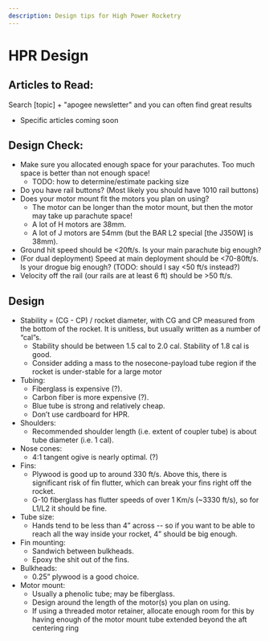 ```yaml
---
description: Design tips for High Power Rocketry
---
```


# HPR Design

## Articles to Read:

Search \[topic\] + "apogee newsletter" and you can often find great results

* Specific articles coming soon

## Design Check:

* Make sure you allocated enough space for your parachutes. Too much space is better than not enough space!
  * TODO: how to determine/estimate packing size
* Do you have rail buttons? \(Most likely you should have 1010 rail buttons\)
* Does your motor mount fit the motors you plan on using?
  * The motor can be longer than the motor mount, but then the motor may take up parachute space!
  * A lot of H motors are 38mm.
  * A lot of J motors are 54mm \(but the BAR L2 special \[the J350W\] is 38mm\).
* Ground hit speed should be &lt;20ft/s. Is your main parachute big enough?
* \(For dual deployment\) Speed at main deployment should be &lt;70-80ft/s. Is your drogue big enough? \(TODO: should I say &lt;50 ft/s instead?\)
* Velocity off the rail \(our rails are at least 6 ft\) should be &gt;50 ft/s.

## Design

* Stability = \(CG - CP\) / rocket diameter, with CG and CP measured from the bottom of the rocket. It is unitless, but usually written as a number of “cal”s.
  * Stability should be between 1.5 cal to 2.0 cal. Stability of 1.8 cal is good.
  * Consider adding a mass to the nosecone-payload tube region if the rocket is under-stable for a large motor
* Tubing:
  * Fiberglass is expensive \(?\).
  * Carbon fiber is more expensive \(?\).
  * Blue tube is strong and relatively cheap.
  * Don’t use cardboard for HPR.
* Shoulders:
  * Recommended shoulder length \(i.e. extent of coupler tube\) is about tube diameter \(i.e. 1 cal\).
* Nose cones:
  * 4:1 tangent ogive is nearly optimal. \(?\)
* Fins:
  * Plywood is good up to around 330 ft/s. Above this, there is significant risk of fin flutter, which can break your fins right off the rocket.
  * G-10 fiberglass has flutter speeds of over 1 Km/s \(~3330 ft/s\), so for L1/L2 it should be fine.
* Tube size:
  * Hands tend to be less than 4” across -- so if you want to be able to reach all the way inside your rocket, 4” should be big enough.
* Fin mounting:
  * Sandwich between bulkheads.
  * Epoxy the shit out of the fins.
* Bulkheads:
  * 0.25” plywood is a good choice.
* Motor mount:
  * Usually a phenolic tube; may be fiberglass.
  * Design around the length of the motor\(s\) you plan on using.
  * If using a threaded motor retainer, allocate enough room for this by having enough of the motor mount tube extended beyond the aft centering ring

